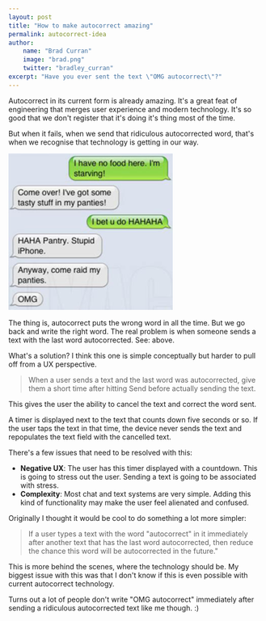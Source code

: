 ```yaml
---
layout: post
title: "How to make autocorrect amazing"
permalink: autocorrect-idea
author: 
    name: "Brad Curran"
    image: "brad.png"
    twitter: "bradley_curran"
excerpt: "Have you ever sent the text \"OMG autocorrect\"?"
---
```

Autocorrect in its current form is already amazing. It's a great feat of engineering that merges user experience and modern technology. It's so good that we don't register that it's doing it's thing most of the time. 

But when it fails, when we send that ridiculous autocorrected word, that's when we recognise that technology is getting in our way. 

![Autocorrect](/images/posts/autocorrect/auto1.png)

The thing is, autocorrect puts the wrong word in all the time. But we go back and write the right word. The real problem is when someone sends a text with the last word autocorrected. See: above. 

What's a solution? I think this one is simple conceptually but harder to pull off from a UX perspective. 

<blockquote>
    When a user sends a text and the last word was autocorrected, give them a short time after hitting Send before actually sending the text. 
</blockquote>

This gives the user the ability to cancel the text and correct the word sent. 

A timer is displayed next to the text that counts down five seconds or so. If the user taps the text in that time, the device never sends the text and repopulates the text field with the cancelled text. 

There's a few issues that need to be resolved with this: 

- **Negative UX**: The user has this timer displayed with a countdown. This is going to stress out the user. Sending a text is going to be associated with stress. 
- **Complexity**: Most chat and text systems are very simple. Adding this kind of functionality may make the user feel alienated and confused. 

Originally I thought it would be cool to do something a lot more simpler: 

<blockquote>
    If a user types a text with the word "autocorrect" in it immediately after another text that has the last word autocorrected, then reduce the chance this word will be autocorrected in the future."
</blockquote>

This is more behind the scenes, where the technology should be. My biggest issue with this was that I don't know if this is even possible with current autocorrect technology. 

Turns out a lot of people don't write "OMG autocorrect" immediately after sending a ridiculous autocorrected text like me though. :)
